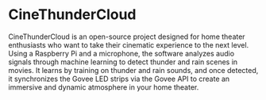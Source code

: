 # CineThunderCloud
CineThunderCloud is an open-source project designed for home theater enthusiasts who want to take their cinematic experience to the next level. Using a Raspberry Pi and a microphone, the software analyzes audio signals through machine learning to detect thunder and rain scenes in movies. It learns by training on thunder and rain sounds, and once detected, it synchronizes the Govee LED strips via the Govee API to create an immersive and dynamic atmosphere in your home theater.
